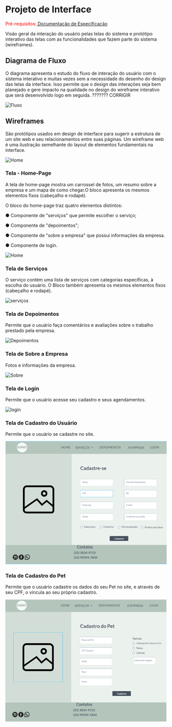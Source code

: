 
# Projeto de Interface

<span style="color:red">Pré-requisitos:<a href="2-Especificação do Projeto.md"> Documentação de Especificação</a></span>

Visão geral da interação do usuário pelas telas do sistema e protótipo interativo das telas com as funcionalidades que fazem parte do sistema (wireframes).

## Diagrama de Fluxo

O diagrama apresenta o estudo do fluxo de interação do usuário com o sistema interativo e  muitas vezes sem a necessidade do desenho do design das telas da interface. Isso permite que o design das interações seja bem planejado e gere impacto na qualidade no design do wireframe interativo que será desenvolvido logo em seguida. ??????? CORRIGIR

![Fluxo](https://user-images.githubusercontent.com/90113699/162631082-dc2aa0a4-fd80-4bdb-88d0-1ac82591f334.PNG)

## Wireframes

São protótipos usados em design de interface para sugerir a estrutura de um site web e seu relacionamentos entre suas páginas. Um wireframe web é uma ilustração semelhante do layout de elementos fundamentais na interface.

![Home](https://user-images.githubusercontent.com/90113699/162631244-0e539495-8363-4fa7-b1fa-3421f75c84ff.PNG)
 
### Tela - Home-Page ### 

A tela de home-page mostra um carrossel de fotos, um resumo sobre a empresa e um  mapa de como chegar.O bloco apresenta os mesmos elementos fixos (cabeçalho e rodapé). 

O bloco do home-page traz quatro elementos distintos:

●	Componente de "serviços" que permite escolher o serviço;

●	Componente de "depoimentos";

●	Componente de "sobre a empresa" que possui informações da empresa.

●	Componente de login.

![Home](https://user-images.githubusercontent.com/90113699/162631244-0e539495-8363-4fa7-b1fa-3421f75c84ff.PNG)
<br/>

### Tela de Serviços ###

O serviço contém uma lista de serviços com categorias específicas, à escolha do usuário. O Bloco também apresenta os mesmos elementos fixos (cabeçalho e rodapé).

![serviços](https://user-images.githubusercontent.com/90113699/162638266-4235af1e-d531-4e0f-801f-0f2837e9974c.PNG)
<br/>

### Tela de Depoimentos ###

Permite que o usuário faça comentários e avaliações sobre o trabalho prestado pela empresa.

![Depoimentos](https://user-images.githubusercontent.com/90113699/162638675-dbd353fa-5043-4190-bbe5-cb1b47c24116.PNG)
<br/>

### Tela de Sobre a Empresa ###

Fotos e informações da empresa.

![Sobre](https://user-images.githubusercontent.com/90113699/162639487-df2c6894-df2b-4e7d-ac63-9112d5cd9818.PNG)
<br/>


### Tela de Login ###

Permite que o usuário acesse seu cadastro e seus agendamentos.

![login](https://user-images.githubusercontent.com/90113699/162639155-05c236f6-ac37-48c4-b6e0-6f44466cd800.PNG)
<br/>

### Tela de Cadastro do Usuário ###

Permite que o usuário se cadastre no site.

![CadastroUsuario](https://github.com/ICEI-PUC-Minas-PMV-ADS/CaoPortado/blob/main/docs/img/user.png)
<br/>

### Tela de Cadastro do Pet ###

Permite que o usuário cadastre os dados do seu Pet no site, e através de seu CPF, o vincula ao seu próprio cadastro.

![CadastroPet](https://github.com/ICEI-PUC-Minas-PMV-ADS/CaoPortado/blob/main/docs/img/cadastro-pet.png)
<br/>
